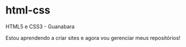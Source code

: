 # html-css
 HTML5 e CSS3 - Guanabara

Estou aprendendo a criar sites e agora vou gerenciar meus repositórios!